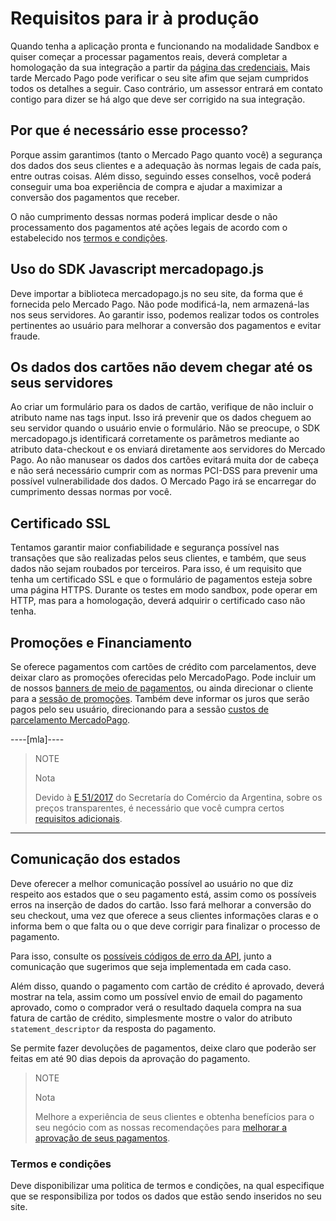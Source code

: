 # Requisitos para ir à produção

Quando tenha a aplicação pronta e funcionando na modalidade Sandbox e quiser começar a processar pagamentos reais, deverá completar a homologação da sua integração a partir da [página das credenciais.]([FAKER][CREDENTIALS][URL]) Mais tarde Mercado Pago pode verificar o seu site afim que sejam cumpridos todos os detalhes a seguir. Caso contrário, um assessor entrará em contato contigo para dizer se há algo que deve ser corrigido na sua integração.

## Por que é necessário esse processo?

Porque assim garantimos (tanto o Mercado Pago quanto você) a segurança dos dados dos seus clientes e a adequação às normas legais de cada país, entre outras coisas. Além disso, seguindo esses conselhos, você poderá conseguir uma boa experiência de compra e ajudar a maximizar a conversão dos pagamentos que receber.

O não cumprimento dessas normas poderá implicar desde o não processamento dos pagamentos até ações legais de acordo com o estabelecido nos [termos e condições](https://www.mercadopago.com.br/ajuda/termos-e-condicoes_300).

## Uso do SDK Javascript mercadopago.js

Deve importar a biblioteca mercadopago.js no seu site, da forma que é fornecida pelo Mercado Pago. Não pode modificá-la, nem armazená-las nos seus servidores. Ao garantir isso, podemos realizar todos os controles pertinentes ao usuário para melhorar a conversão dos pagamentos e evitar fraude.

## Os dados dos cartões não devem chegar até os seus servidores

Ao criar um formulário para os dados de cartão, verifique de não incluir o atributo name nas tags input. Isso irá prevenir que os dados cheguem ao seu servidor quando o usuário envie o formulário. Não se preocupe, o SDK mercadopago.js identificará corretamente os parâmetros mediante ao atributo data-checkout e os enviará diretamente aos servidores do Mercado Pago.
Ao não manusear os dados dos cartões evitará muita dor de cabeça e não será necessário cumprir com as normas PCI-DSS para prevenir uma possível vulnerabilidade dos dados. O Mercado Pago irá se encarregar do cumprimento dessas normas por você.

## Certificado SSL

Tentamos garantir maior confiabilidade e segurança possível nas transações que são realizadas pelos seus clientes, e também, que seus dados não sejam roubados por terceiros. Para isso, é um requisito que tenha um certificado SSL e que o formulário de pagamentos esteja sobre uma página HTTPS.
Durante os testes em modo sandbox, pode operar em HTTP, mas para a homologação, deverá adquirir o certificado caso não tenha.

## Promoções e Financiamento

Se oferece pagamentos com cartões de crédito com parcelamentos, deve deixar claro as promoções oferecidas pelo MercadoPago. Pode incluir um de nossos [banners de meio de pagamentos](https://www.mercadopago.com.ar/developers/pt/guides/banners/introduction/), ou ainda direcionar o cliente para a [sessão de promoções](https://www.mercadopago.com.br/promocoes/).
Também deve informar os juros que serão pagos pelo seu usuário, direcionando para a sessão [custos de parcelamento MercadoPago](https://www.mercadopago.com.br/ajuda/Custos-de-parcelamento_322).

----[mla]----
> NOTE
>
> Nota
>
> Devido à [E 51/2017](https://www.boletinoficial.gob.ar/#!DetalleNormaBusquedaRapida/158269/20170125/resolucion%2051) do Secretaría do Comércio da Argentina, sobre os preços transparentes, é necessário que você cumpra certos [requisitos adicionais](https://www.mercadopago.com.ar/developers/es/related/resolucion-e-512017/).
------------

## Comunicação dos estados

Deve oferecer a melhor comunicação possível ao usuário no que diz respeito aos estados que o seu pagamento está, assim como os possíveis erros na inserção de dados do cartão. Isso fará melhorar a conversão do seu checkout, uma vez que oferece a seus clientes informações claras e o informa bem o que falta ou o que deve corrigir para finalizar o processo de pagamento.

Para isso, consulte os [possíveis códigos de erro da API](https://www.mercadopago.com.br/developers/pt/guides/payments/api/handling-responses), junto a comunicação que sugerimos que seja implementada em cada caso.

Além disso, quando o pagamento com cartão de crédito é aprovado, deverá mostrar na tela, assim como um possível envio de email do pagamento aprovado, como o comprador verá o resultado daquela compra na sua fatura de cartão de crédito, simplesmente mostre o valor do atributo `statement_descriptor` da resposta do pagamento.

Se permite fazer devoluções de pagamentos, deixe claro que poderão ser feitas em até 90 dias depois da aprovação do pagamento.

> NOTE
>
> Nota
>
> Melhore a experiência de seus clientes e obtenha benefícios para o seu negócio com as nossas recomendações para [melhorar a aprovação de seus pagamentos](https://www.mercadopago.com.ar/developers/es/guides/manage-account/payment-rejections).

### Termos e condições

Deve disponibilizar uma politica de termos e condições, na qual especifique que se responsibiliza por todos os dados que estão sendo inseridos no seu site.
